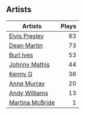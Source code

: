 ## Artists
Artists | Plays 
----- | -----: 
[Elvis Presley](/artists/elvis-presley-1014) | 83
[Dean Martin](/artists/dean-martin-6555) | 73
[Burl Ives](/artists/burl-ives-1117) | 53
[Johnny Mathis](/artists/johnny-mathis-14581) | 44
[Kenny G](/artists/kenny-g-7789) | 36
[Anne Murray](/artists/anne-murray-28649) | 20
[Andy Williams](/artists/andy-williams-16425) | 13
[Martina McBride](/artists/martina-mcbride-35319) | 1

